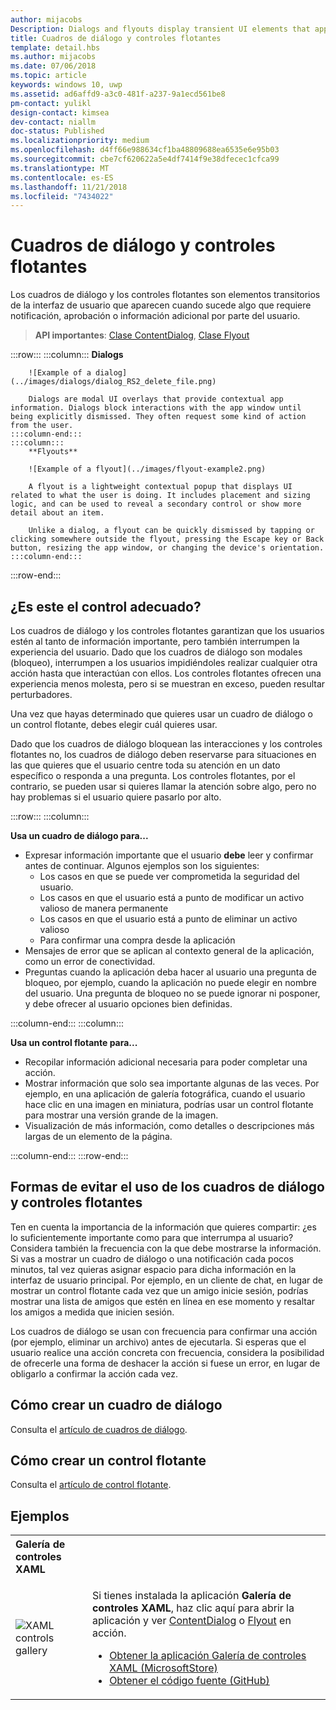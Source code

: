```yaml
---
author: mijacobs
Description: Dialogs and flyouts display transient UI elements that appear when the user requests them or when something happens that requires notification or approval.
title: Cuadros de diálogo y controles flotantes
template: detail.hbs
ms.author: mijacobs
ms.date: 07/06/2018
ms.topic: article
keywords: windows 10, uwp
ms.assetid: ad6affd9-a3c0-481f-a237-9a1ecd561be8
pm-contact: yulikl
design-contact: kimsea
dev-contact: niallm
doc-status: Published
ms.localizationpriority: medium
ms.openlocfilehash: d4ff66e988634cf1ba48809688ea6535e6e95b03
ms.sourcegitcommit: cbe7cf620622a5e4df7414f9e38dfecec1cfca99
ms.translationtype: MT
ms.contentlocale: es-ES
ms.lasthandoff: 11/21/2018
ms.locfileid: "7434022"
---
```

# <a name="dialogs-and-flyouts"></a>Cuadros de diálogo y controles flotantes



Los cuadros de diálogo y los controles flotantes son elementos transitorios de la interfaz de usuario que aparecen cuando sucede algo que requiere notificación, aprobación o información adicional por parte del usuario.

> **API importantes**: [Clase ContentDialog](/uwp/api/Windows.UI.Xaml.Controls.ContentDialog), [Clase Flyout](/uwp/api/Windows.UI.Xaml.Controls.Flyout)


:::row:::
    :::column:::
        **Dialogs**
        
        ![Example of a dialog](../images/dialogs/dialog_RS2_delete_file.png)

        Dialogs are modal UI overlays that provide contextual app information. Dialogs block interactions with the app window until being explicitly dismissed. They often request some kind of action from the user.
    :::column-end:::
    :::column::: 
        **Flyouts**

        ![Example of a flyout](../images/flyout-example2.png)

        A flyout is a lightweight contextual popup that displays UI related to what the user is doing. It includes placement and sizing logic, and can be used to reveal a secondary control or show more detail about an item.

        Unlike a dialog, a flyout can be quickly dismissed by tapping or clicking somewhere outside the flyout, pressing the Escape key or Back button, resizing the app window, or changing the device's orientation.
    :::column-end:::
:::row-end:::


## <a name="is-this-the-right-control"></a>¿Es este el control adecuado?

Los cuadros de diálogo y los controles flotantes garantizan que los usuarios estén al tanto de información importante, pero también interrumpen la experiencia del usuario. Dado que los cuadros de diálogo son modales (bloqueo), interrumpen a los usuarios impidiéndoles realizar cualquier otra acción hasta que interactúan con ellos. Los controles flotantes ofrecen una experiencia menos molesta, pero si se muestran en exceso, pueden resultar perturbadores.

Una vez que hayas determinado que quieres usar un cuadro de diálogo o un control flotante, debes elegir cuál quieres usar.

Dado que los cuadros de diálogo bloquean las interacciones y los controles flotantes no, los cuadros de diálogo deben reservarse para situaciones en las que quieres que el usuario centre toda su atención en un dato específico o responda a una pregunta. Los controles flotantes, por el contrario, se pueden usar si quieres llamar la atención sobre algo, pero no hay problemas si el usuario quiere pasarlo por alto.

:::row:::
    :::column:::
   <p><b>Usa un cuadro de diálogo para...</b> <br/>
<ul>
<li>Expresar información importante que el usuario <b>debe</b> leer y confirmar antes de continuar. Algunos ejemplos son los siguientes:
<ul>
  <li>Los casos en que se puede ver comprometida la seguridad del usuario.</li>
  <li>Los casos en que el usuario está a punto de modificar un activo valioso de manera permanente</li>
  <li>Los casos en que el usuario está a punto de eliminar un activo valioso</li>
  <li>Para confirmar una compra desde la aplicación</li>
</ul>

</li>
<li>Mensajes de error que se aplican al contexto general de la aplicación, como un error de conectividad.</li>
<li>Preguntas cuando la aplicación deba hacer al usuario una pregunta de bloqueo, por ejemplo, cuando la aplicación no puede elegir en nombre del usuario. Una pregunta de bloqueo no se puede ignorar ni posponer, y debe ofrecer al usuario opciones bien definidas.</li>
</ul>
</p>
    :::column-end:::
    :::column:::
   <p><b>Usa un control flotante para...</b> <br/>
<ul>
<li>Recopilar información adicional necesaria para poder completar una acción.</li>
<li>Mostrar información que solo sea importante algunas de las veces. Por ejemplo, en una aplicación de galería fotográfica, cuando el usuario hace clic en una imagen en miniatura, podrías usar un control flotante para mostrar una versión grande de la imagen.</li>
<li>Visualización de más información, como detalles o descripciones más largas de un elemento de la página.</li>
</ul></p>
    :::column-end:::
:::row-end:::


## <a name="ways-to-avoid-using-dialogs-and-flyouts"></a>Formas de evitar el uso de los cuadros de diálogo y controles flotantes

Ten en cuenta la importancia de la información que quieres compartir: ¿es lo suficientemente importante como para que interrumpa al usuario? Considera también la frecuencia con la que debe mostrarse la información. Si vas a mostrar un cuadro de diálogo o una notificación cada pocos minutos, tal vez quieras asignar espacio para dicha información en la interfaz de usuario principal. Por ejemplo, en un cliente de chat, en lugar de mostrar un control flotante cada vez que un amigo inicie sesión, podrías mostrar una lista de amigos que estén en línea en ese momento y resaltar los amigos a medida que inicien sesión.

Los cuadros de diálogo se usan con frecuencia para confirmar una acción (por ejemplo, eliminar un archivo) antes de ejecutarla. Si esperas que el usuario realice una acción concreta con frecuencia, considera la posibilidad de ofrecerle una forma de deshacer la acción si fuese un error, en lugar de obligarlo a confirmar la acción cada vez.

## <a name="how-to-create-a-dialog"></a>Cómo crear un cuadro de diálogo

Consulta el [artículo de cuadros de diálogo](dialogs.md). 

## <a name="how-to-create-a-flyout"></a>Cómo crear un control flotante

Consulta el [artículo de control flotante](flyouts.md). 

## <a name="examples"></a>Ejemplos

<table>
<th align="left">Galería de controles XAML<th>
<tr>
<td><img src="../images/xaml-controls-gallery-sm.png" alt="XAML controls gallery"></img></td>
<td>
    <p>Si tienes instalada la aplicación <strong style="font-weight: semi-bold">Galería de controles XAML</strong>, haz clic aquí para abrir la aplicación y ver <a href="xamlcontrolsgallery:/item/ContentDialog">ContentDialog</a> o <a href="xamlcontrolsgallery:/item/Flyout">Flyout</a> en acción.</p>
    <ul>
    <li><a href="https://www.microsoft.com/store/productId/9MSVH128X2ZT">Obtener la aplicación Galería de controles XAML (MicrosoftStore)</a></li>
    <li><a href="https://github.com/Microsoft/Windows-universal-samples/tree/master/Samples/XamlUIBasics">Obtener el código fuente (GitHub)</a></li>
    </ul>
</td>
</tr>
</table>

